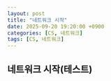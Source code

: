```yaml
---
layout: post
title: "네트워크 시작"
date: 2025-09-20 19:20:00 +0900
categories: [CS, 네트워크]
tags: [CS, 네트워크]
---
```


## 네트워크 시작(테스트)